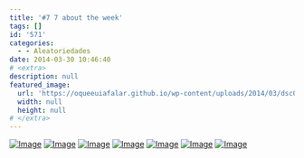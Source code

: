 ```yaml
---
title: '#7 7 about the week'
tags: []
id: '571'
categories:
  - - Aleatoriedades
date: 2014-03-30 10:46:40
# <extra>
description: null
featured_image: 
  url: 'https://oqueeuiafalar.github.io/wp-content/uploads/2014/03/dsc02409.jpg?w=650'
  width: null
  height: null
# </extra>
---
```


[![Image](http://162.243.62.160/wp-content/uploads/2014/03/dsc02409.jpg?w=650)](http://162.243.62.160/wp-content/uploads/2014/03/dsc02409.jpg) [![Image](http://162.243.62.160/wp-content/uploads/2014/03/dsc02405.jpg?w=650)](http://162.243.62.160/wp-content/uploads/2014/03/dsc02405.jpg) [![Image](http://162.243.62.160/wp-content/uploads/2014/03/dsc02424.jpg?w=650)](http://162.243.62.160/wp-content/uploads/2014/03/dsc02424.jpg) [![Image](http://162.243.62.160/wp-content/uploads/2014/03/dsc02423.jpg?w=650)](http://162.243.62.160/wp-content/uploads/2014/03/dsc02423.jpg) [![Image](http://162.243.62.160/wp-content/uploads/2014/03/dsc02430.jpg?w=650)](http://162.243.62.160/wp-content/uploads/2014/03/dsc02430.jpg) [![Image](http://162.243.62.160/wp-content/uploads/2014/03/dsc02440.jpg?w=650)](http://162.243.62.160/wp-content/uploads/2014/03/dsc02440.jpg) [![Image](http://162.243.62.160/wp-content/uploads/2014/03/dsc02442.jpg?w=650)](http://162.243.62.160/wp-content/uploads/2014/03/dsc02442.jpg)
